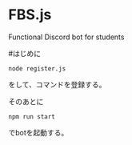 # FBS.js
Functional Discord bot for students

#はじめに

```
node register.js
```

をして、コマンドを登録する。

そのあとに

```
npm run start
```

でbotを起動する。
